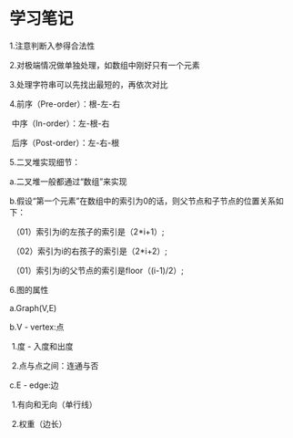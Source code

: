 # 学习笔记

1.注意判断入参得合法性

2.对极端情况做单独处理，如数组中刚好只有一个元素

3.处理字符串可以先找出最短的，再依次对比

4.前序（Pre-order）：根-左-右

​	中序（In-order）：左-根-右

​	后序（Post-order）：左-右-根

5.二叉堆实现细节：

a.二叉堆一般都通过“数组”来实现

b.假设“第一个元素”在数组中的索引为0的话，则父节点和子节点的位置关系如下：

​	（01）索引为i的左孩子的索引是（2*i+1）;

​	（02）索引为i的右孩子的索引是（2*i+2）;

​	（01）索引为i的父节点的索引是floor（(i-1)/2）;

6.图的属性

a.Graph(V,E)

b.V - vertex:点

​	1.度 - 入度和出度

​	2.点与点之间：连通与否

c.E - edge:边

​	1.有向和无向（单行线）

​	2.权重（边长）
